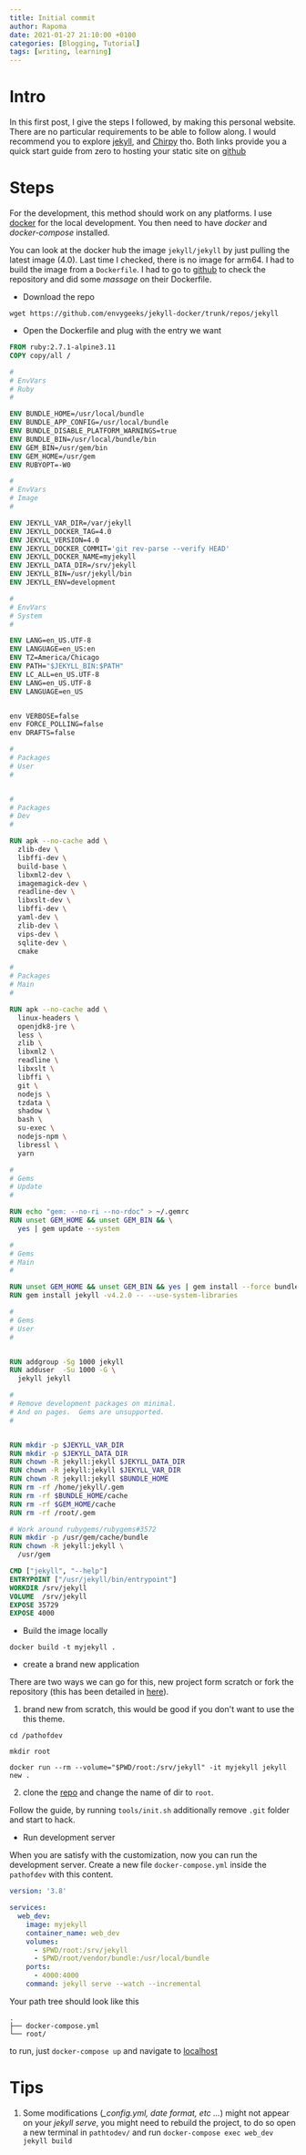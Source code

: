 ```yaml
---
title: Initial commit
author: Rapoma
date: 2021-01-27 21:10:00 +0100
categories: [Blogging, Tutorial]
tags: [writing, learning]
---
```


Intro
=====


In this first post, I give the steps I followed, by making this personal website. There are no particular requirements to be able to follow along. I would recommend you to explore [jekyll](https://jekyllrb.com/), and [Chirpy](https://chirpy.cotes.info) tho. Both links provide you a quick start guide from zero to hosting your static site on [github](https://github.com/)


Steps
=====


For the development, this method should work on any platforms. I use [docker](https://www.docker.com/) for the local development. You then need to have *docker* and *docker-compose* installed.

You can look at the docker hub the image ```jekyll/jekyll``` by just pulling the latest image (4.0). Last time I checked, there is no image for arm64. I had to build the image from a ```Dockerfile```. I had to go to [github](https://github.com/envygeeks/jekyll-docker) to check the repository and did some *massage* on their Dockerfile.

 - Download the repo

```wget https://github.com/envygeeks/jekyll-docker/trunk/repos/jekyll```

- Open the Dockerfile and plug with the entry we want

```dockerfile
FROM ruby:2.7.1-alpine3.11
COPY copy/all /

#
# EnvVars
# Ruby
#

ENV BUNDLE_HOME=/usr/local/bundle
ENV BUNDLE_APP_CONFIG=/usr/local/bundle
ENV BUNDLE_DISABLE_PLATFORM_WARNINGS=true
ENV BUNDLE_BIN=/usr/local/bundle/bin
ENV GEM_BIN=/usr/gem/bin
ENV GEM_HOME=/usr/gem
ENV RUBYOPT=-W0

#
# EnvVars
# Image
#

ENV JEKYLL_VAR_DIR=/var/jekyll
ENV JEKYLL_DOCKER_TAG=4.0
ENV JEKYLL_VERSION=4.0
ENV JEKYLL_DOCKER_COMMIT='git rev-parse --verify HEAD'
ENV JEKYLL_DOCKER_NAME=myjekyll
ENV JEKYLL_DATA_DIR=/srv/jekyll
ENV JEKYLL_BIN=/usr/jekyll/bin
ENV JEKYLL_ENV=development

#
# EnvVars
# System
#

ENV LANG=en_US.UTF-8
ENV LANGUAGE=en_US:en
ENV TZ=America/Chicago
ENV PATH="$JEKYLL_BIN:$PATH"
ENV LC_ALL=en_US.UTF-8
ENV LANG=en_US.UTF-8
ENV LANGUAGE=en_US


env VERBOSE=false
env FORCE_POLLING=false
env DRAFTS=false

#
# Packages
# User
#


#
# Packages
# Dev
#

RUN apk --no-cache add \
  zlib-dev \
  libffi-dev \
  build-base \
  libxml2-dev \
  imagemagick-dev \
  readline-dev \
  libxslt-dev \
  libffi-dev \
  yaml-dev \
  zlib-dev \
  vips-dev \
  sqlite-dev \
  cmake

#
# Packages
# Main
#

RUN apk --no-cache add \
  linux-headers \
  openjdk8-jre \
  less \
  zlib \
  libxml2 \
  readline \
  libxslt \
  libffi \
  git \
  nodejs \
  tzdata \
  shadow \
  bash \
  su-exec \
  nodejs-npm \
  libressl \
  yarn

#
# Gems
# Update
#

RUN echo "gem: --no-ri --no-rdoc" > ~/.gemrc
RUN unset GEM_HOME && unset GEM_BIN && \
  yes | gem update --system

#
# Gems
# Main
#

RUN unset GEM_HOME && unset GEM_BIN && yes | gem install --force bundler
RUN gem install jekyll -v4.2.0 -- --use-system-libraries

#
# Gems
# User
#


RUN addgroup -Sg 1000 jekyll
RUN adduser  -Su 1000 -G \
  jekyll jekyll

#
# Remove development packages on minimal.
# And on pages.  Gems are unsupported.
#


RUN mkdir -p $JEKYLL_VAR_DIR
RUN mkdir -p $JEKYLL_DATA_DIR
RUN chown -R jekyll:jekyll $JEKYLL_DATA_DIR
RUN chown -R jekyll:jekyll $JEKYLL_VAR_DIR
RUN chown -R jekyll:jekyll $BUNDLE_HOME
RUN rm -rf /home/jekyll/.gem
RUN rm -rf $BUNDLE_HOME/cache
RUN rm -rf $GEM_HOME/cache
RUN rm -rf /root/.gem

# Work around rubygems/rubygems#3572
RUN mkdir -p /usr/gem/cache/bundle
RUN chown -R jekyll:jekyll \
  /usr/gem

CMD ["jekyll", "--help"]
ENTRYPOINT ["/usr/jekyll/bin/entrypoint"]
WORKDIR /srv/jekyll
VOLUME  /srv/jekyll
EXPOSE 35729
EXPOSE 4000

```


- Build the image locally

```docker build -t myjekyll .```

- create a brand new application

There are two ways we can go for this, new project form scratch or fork the repository (this has been detailed in [here](https://chirpy.cotes.info/posts/getting-started/)).

1) brand new from scratch, this would be good if you don't want to use the this theme.

```cd /pathofdev```

```mkdir root```

```docker run --rm --volume="$PWD/root:/srv/jekyll" -it myjekyll jekyll new .```

2) clone the [repo](https://github.com/cotes2020/jekyll-theme-chirpy) and change the name of dir to ```root```.

Follow the guide, by running ```tools/init.sh``` additionally remove ```.git``` folder and start to hack. 

- Run development server

When you are satisfy with the customization, now you can run the development server. Create a new file ```docker-compose.yml``` inside the ```pathofdev``` with this content.

```yml
version: '3.8'

services: 
  web_dev:
    image: myjekyll
    container_name: web_dev
    volumes: 
      - $PWD/root:/srv/jekyll
      - $PWD/root/vendor/bundle:/usr/local/bundle
    ports: 
      - 4000:4000
    command: jekyll serve --watch --incremental


```

Your path tree should look like this

```
.
├── docker-compose.yml
└── root/
```

to run, just ```docker-compose up``` and navigate to [localhost](http://0.0.0.0:4000)
    
Tips
====

1. Some modifications (*_config.yml, date format, etc ...*) might not appear on your *jekyll serve*, you might need to rebuild the project, to do so open a new terminal in ```pathtodev/``` and run ```docker-compose exec web_dev jekyll build``` 






